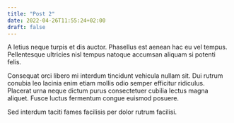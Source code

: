 ```yaml
---
title: "Post 2"
date: 2022-04-26T11:55:24+02:00
draft: false
---
```


A letius neque turpis et dis auctor. Phasellus est aenean hac eu vel tempus. Pellentesque ultricies nisl tempus natoque accumsan aliquam si potenti felis. 

Consequat orci libero mi interdum tincidunt vehicula nullam sit. Dui rutrum conubia leo lacinia enim etiam mollis odio semper efficitur ridiculus. Placerat urna neque dictum purus consectetuer cubilia lectus magna aliquet. Fusce luctus fermentum congue euismod posuere. 

Sed interdum taciti fames facilisis per dolor rutrum facilisi.
